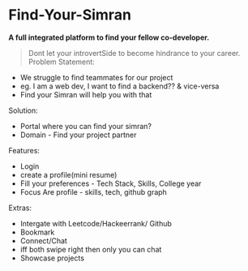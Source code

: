 <h1>Find-Your-Simran</h1>
<b>A full integrated platform to find your fellow  co-developer.</b>
<br>

> Dont let your introvertSide to become hindrance to your career.
Problem Statement:

-   We struggle to find teammates for our project
-   eg. I am a web dev, I want to find a backend?? & vice-versa
-   Find your Simran will help you with that

Solution:

-   Portal where you can find your simran?
-  Domain - Find your project partner

Features:

-   Login
-   create a profile(mini resume)
-   Fill your preferences - Tech Stack, Skills, College year
-   Focus Are profile - skills, tech, github graph

Extras:

-   Intergate with Leetcode/Hackeerrank/ Github
-   Bookmark
-   Connect/Chat
-   iff both swipe right then only you can chat
-   Showcase projects

